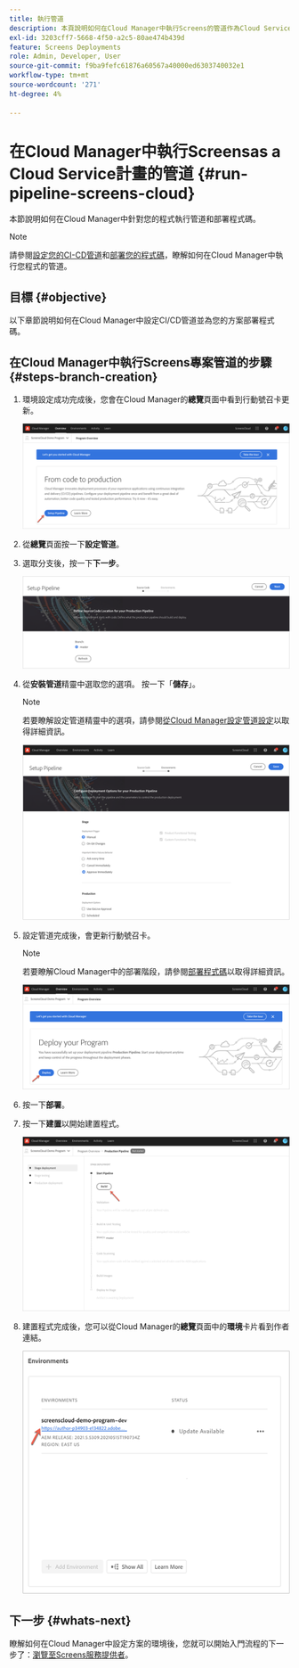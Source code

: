 ```yaml
---
title: 執行管道
description: 本頁說明如何在Cloud Manager中執行Screens的管道作為Cloud Service專案。
exl-id: 3203cff7-5668-4f50-a2c5-80ae474b439d
feature: Screens Deployments
role: Admin, Developer, User
source-git-commit: f9ba9fefc61876a60567a40000ed6303740032e1
workflow-type: tm+mt
source-wordcount: '271'
ht-degree: 4%

---
```


# 在Cloud Manager中執行Screensas a Cloud Service計畫的管道 {#run-pipeline-screens-cloud}

本節說明如何在Cloud Manager中針對您的程式執行管道和部署程式碼。

>[!NOTE]
>請參閱[設定您的CI-CD管道](https://experienceleague.adobe.com/docs/experience-manager-cloud-service/content/implementing/using-cloud-manager/cicd-pipelines/configuring-production-pipelines.html?lang=zh-Hant)和[部署您的程式碼](https://experienceleague.adobe.com/docs/experience-manager-cloud-service/content/implementing/using-cloud-manager/deploy-code.html?lang=zh-Hant)，瞭解如何在Cloud Manager中執行您程式的管道。

## 目標 {#objective}

以下章節說明如何在Cloud Manager中設定CI/CD管道並為您的方案部署程式碼。

## 在Cloud Manager中執行Screens專案管道的步驟 {#steps-branch-creation}

1. 環境設定成功完成後，您會在Cloud Manager的&#x200B;**總覽**&#x200B;頁面中看到行動號召卡更新。

   ![影像](/help/screens-cloud/assets/onboarding/add-environ3.png)

1. 從&#x200B;**總覽**&#x200B;頁面按一下&#x200B;**設定管道**。

1. 選取分支後，按一下&#x200B;**下一步**。

   ![影像](/help/screens-cloud/assets/onboarding/run-pipeline1.png)

1. 從&#x200B;**安裝管道**&#x200B;精靈中選取您的選項。 按一下「**儲存**」。

   >[!NOTE]
   >若要瞭解設定管道精靈中的選項，請參閱[從Cloud Manager設定管道設定](https://experienceleague.adobe.com/docs/experience-manager-cloud-service/content/implementing/using-cloud-manager/cicd-pipelines/configuring-production-pipelines.html?lang=zh-Hant)以取得詳細資訊。

   ![影像](/help/screens-cloud/assets/onboarding/run-pipeline2-a.png)

1. 設定管道完成後，會更新行動號召卡。

   >[!NOTE]
   >若要瞭解Cloud Manager中的部署階段，請參閱[部署程式碼](https://experienceleague.adobe.com/docs/experience-manager-cloud-service/content/implementing/using-cloud-manager/deploy-code.html?lang=zh-Hant)以取得詳細資訊。

   ![影像](/help/screens-cloud/assets/onboarding/run-pipeline3.png)

1. 按一下&#x200B;**部署**。

1. 按一下&#x200B;**建置**&#x200B;以開始建置程式。

   ![影像](/help/screens-cloud/assets/onboarding/run-pipeline4.png)

1. 建置程式完成後，您可以從Cloud Manager的&#x200B;**總覽**&#x200B;頁面中的&#x200B;**環境**&#x200B;卡片看到作者連結。

   ![影像](/help/screens-cloud/assets/onboarding/run-pipeline5.png)

## 下一步 {#whats-next}

瞭解如何在Cloud Manager中設定方案的環境後，您就可以開始入門流程的下一步了：[瀏覽至Screens服務提供者](/help/screens-cloud/configuring/navigating-to-screens-services-provider.md)。
